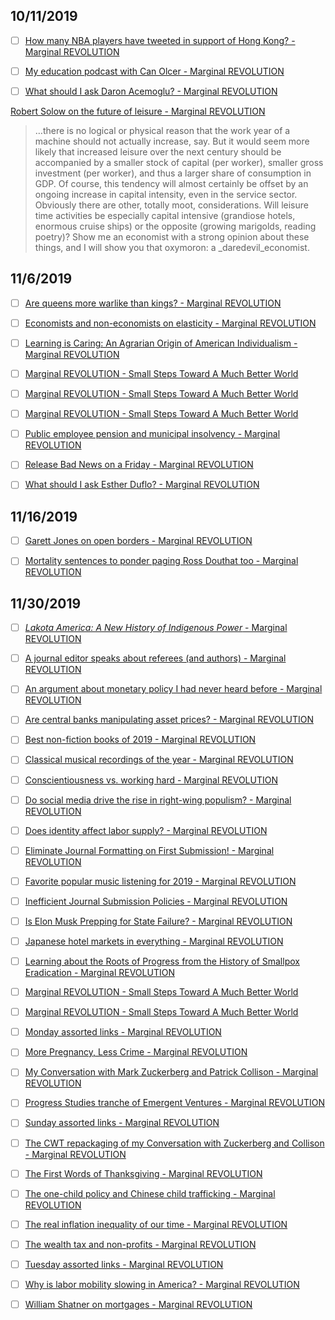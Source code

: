 ## 10/11/2019

- [ ] [How many NBA players have tweeted in support of Hong Kong? - Marginal REVOLUTION](https://marginalrevolution.com/marginalrevolution/2019/10/how-many-nba-players-have-tweeted-in-support-of-hong-kong.html)

- [ ] [My education podcast with Can Olcer - Marginal REVOLUTION](https://marginalrevolution.com/marginalrevolution/2019/10/my-education-podcast-with-can-olcer.html)

- [ ] [What should I ask Daron Acemoglu? - Marginal REVOLUTION](https://marginalrevolution.com/marginalrevolution/2019/10/what-should-i-ask-daron-acemoglu.html)


[Robert Solow on the future of leisure - Marginal REVOLUTION](https://marginalrevolution.com/marginalrevolution/2019/10/robert-solow-on-the-future-of-leisure.html)

> …there is no logical or physical reason that the work year of a machine should not actually increase, say. But it would seem more likely that increased leisure over the next century should be accompanied by a smaller stock of capital (per worker), smaller gross investment (per worker), and thus a larger share of consumption in GDP. Of course, this tendency will almost certainly be offset by an ongoing increase in capital intensity, even in the service sector. Obviously there are other, totally moot, considerations. Will leisure time activities be especially capital intensive (grandiose hotels, enormous cruise ships) or the opposite (growing marigolds, reading poetry)? Show me an economist with a strong opinion about these things, and I will show you that oxymoron: a _daredevil_economist.





## 11/6/2019

- [ ] [Are queens more warlike than kings? - Marginal REVOLUTION](https://marginalrevolution.com/marginalrevolution/2019/11/are-queens-more-warlike-than-kings.html)

- [ ] [Economists and non-economists on elasticity - Marginal REVOLUTION](https://marginalrevolution.com/marginalrevolution/2019/11/economists-vs-non-economists-on-elasticity.html)

- [ ] [Learning is Caring: An Agrarian Origin of American Individualism - Marginal REVOLUTION](https://marginalrevolution.com/marginalrevolution/2019/11/learning-is-caring-an-agrarian-origin-of-american-individualism.html)

- [ ] [Marginal REVOLUTION - Small Steps Toward A Much Better World](https://marginalrevolution.com/)

- [ ] [Marginal REVOLUTION - Small Steps Toward A Much Better World](https://marginalrevolution.com/)

- [ ] [Marginal REVOLUTION - Small Steps Toward A Much Better World](https://marginalrevolution.com/)

- [ ] [Public employee pension and municipal insolvency - Marginal REVOLUTION](https://marginalrevolution.com/marginalrevolution/2019/11/public-employee-pension-and-municipal-insolvency.html)

- [ ] [Release Bad News on a Friday - Marginal REVOLUTION](https://marginalrevolution.com/marginalrevolution/2019/11/release-bad-news-on-a-friday.html)

- [ ] [What should I ask Esther Duflo? - Marginal REVOLUTION](https://marginalrevolution.com/marginalrevolution/2019/11/what-should-i-ask-esther-duflo.html)


## 11/16/2019

- [ ] [Garett Jones on open borders - Marginal REVOLUTION](https://marginalrevolution.com/marginalrevolution/2019/11/garett-jones-on-open-borders.html)

- [ ] [Mortality sentences to ponder paging Ross Douthat too - Marginal REVOLUTION](https://marginalrevolution.com/marginalrevolution/2019/11/mortality-sentences-to-ponder-paging-ross-douthat-too.html)





## 11/30/2019

- [ ] [*Lakota America: A New History of Indigenous Power* - Marginal REVOLUTION](https://marginalrevolution.com/marginalrevolution/2019/11/lakota-america-a-new-history-of-indigenous-power.html)

- [ ] [A journal editor speaks about referees (and authors) - Marginal REVOLUTION](https://marginalrevolution.com/marginalrevolution/2019/11/a-journal-editor-speaks-about-referees-and-authors.html)

- [ ] [An argument about monetary policy I had never heard before - Marginal REVOLUTION](https://marginalrevolution.com/marginalrevolution/2019/11/an-argument-about-monetary-policy-i-had-never-heard-before.html)

- [ ] [Are central banks manipulating asset prices? - Marginal REVOLUTION](https://marginalrevolution.com/marginalrevolution/2019/11/are-central-banks-manipulating-asset-prices.html)

- [ ] [Best non-fiction books of 2019 - Marginal REVOLUTION](https://marginalrevolution.com/marginalrevolution/2019/11/best-non-fiction-books-of-2019.html)

- [ ] [Classical musical recordings of the year - Marginal REVOLUTION](https://marginalrevolution.com/marginalrevolution/2019/11/classical-musical-recordings-of-the-year.html)

- [ ] [Conscientiousness vs. working hard - Marginal REVOLUTION](https://marginalrevolution.com/marginalrevolution/2019/11/conscientiousness-vs-working-hard.html)

- [ ] [Do social media drive the rise in right-wing populism? - Marginal REVOLUTION](https://marginalrevolution.com/marginalrevolution/2019/11/do-social-media-drive-the-rise-in-right-wing-populism.html)

- [ ] [Does identity affect labor supply? - Marginal REVOLUTION](https://marginalrevolution.com/marginalrevolution/2019/11/does-identity-affect-labor-supply.html)

- [ ] [Eliminate Journal Formatting on First Submission! - Marginal REVOLUTION](https://marginalrevolution.com/marginalrevolution/2019/11/eliminate-journal-formatting-on-first-submission.html)

- [ ] [Favorite popular music listening for 2019 - Marginal REVOLUTION](https://marginalrevolution.com/marginalrevolution/2019/11/favorite-popular-music-listening-for-2019.html)

- [ ] [Inefficient Journal Submission Policies - Marginal REVOLUTION](https://marginalrevolution.com/marginalrevolution/2009/08/inefficient-journal-submission-policies.html)

- [ ] [Is Elon Musk Prepping for State Failure? - Marginal REVOLUTION](https://marginalrevolution.com/marginalrevolution/2019/11/elon-theory.html)

- [ ] [Japanese hotel markets in everything - Marginal REVOLUTION](https://marginalrevolution.com/marginalrevolution/2019/11/japanese-hotel-markets-in-everything.html)

- [ ] [Learning about the Roots of Progress from the History of Smallpox Eradication - Marginal REVOLUTION](https://marginalrevolution.com/marginalrevolution/2019/11/learning-about-the-roots-of-progress-from-the-history-of-smallpox-eradication.html)

- [ ] [Marginal REVOLUTION - Small Steps Toward A Much Better World](https://marginalrevolution.com/)

- [ ] [Marginal REVOLUTION - Small Steps Toward A Much Better World](https://marginalrevolution.com/)

- [ ] [Monday assorted links - Marginal REVOLUTION](https://marginalrevolution.com/marginalrevolution/2019/11/monday-assorted-links-230.html)

- [ ] [More Pregnancy, Less Crime - Marginal REVOLUTION](https://marginalrevolution.com/marginalrevolution/2019/11/more-pregnancy-less-crime.html)

- [ ] [My Conversation with Mark Zuckerberg and Patrick Collison - Marginal REVOLUTION](https://marginalrevolution.com/marginalrevolution/2019/11/my-conversation-with-mark-zuckerberg-and-patrick-collison.html)

- [ ] [Progress Studies tranche of Emergent Ventures - Marginal REVOLUTION](https://marginalrevolution.com/marginalrevolution/2019/11/progress-studies-tranche-of-emergent-ventures.html)

- [ ] [Sunday assorted links - Marginal REVOLUTION](https://marginalrevolution.com/marginalrevolution/2019/11/saturday-assorted-links-235.html)

- [ ] [The CWT repackaging of my Conversation with Zuckerberg and Collison - Marginal REVOLUTION](https://marginalrevolution.com/marginalrevolution/2019/11/the-cwt-repackaging-of-my-conversation-with-zuckerberg-and-collison.html)

- [ ] [The First Words of Thanksgiving - Marginal REVOLUTION](https://marginalrevolution.com/marginalrevolution/2019/11/the-first-words-of-thanksgiving.html)

- [ ] [The one-child policy and Chinese child trafficking - Marginal REVOLUTION](https://marginalrevolution.com/marginalrevolution/2019/11/the-one-child-policy-and-chinese-child-trafficking.html)

- [ ] [The real inflation inequality of our time - Marginal REVOLUTION](https://marginalrevolution.com/marginalrevolution/2019/11/the-real-inflation-inequality-of-our-time.html)

- [ ] [The wealth tax and non-profits - Marginal REVOLUTION](https://marginalrevolution.com/marginalrevolution/2019/11/the-wealth-tax-and-non-profits.html)

- [ ] [Tuesday assorted links - Marginal REVOLUTION](https://marginalrevolution.com/marginalrevolution/2019/11/tuesday-assorted-links-239.html)

- [ ] [Why is labor mobility slowing in America? - Marginal REVOLUTION](https://marginalrevolution.com/marginalrevolution/2019/11/why-is-labor-mobility-slowing-in-america.html)

- [ ] [William Shatner on mortgages - Marginal REVOLUTION](https://marginalrevolution.com/marginalrevolution/2019/11/william-shatner-on-mortgages.html)

